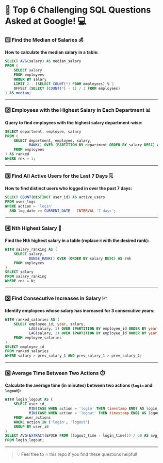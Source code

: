 # 🚀 Top 6 Challenging SQL Questions Asked at Google! 💻

### 1️⃣ Find the Median of Salaries 💰  
**How to calculate the median salary in a table:**

```sql
SELECT AVG(salary) AS median_salary
FROM (
    SELECT salary
    FROM employees
    ORDER BY salary
    LIMIT 2 - (SELECT COUNT(*) FROM employees) % 2
    OFFSET (SELECT (COUNT(*) - 1) / 2 FROM employees)
) AS median;
```

---

### 2️⃣ Employees with the Highest Salary in Each Department 📊  
**Query to find employees with the highest salary department-wise:**

```sql
SELECT department, employee, salary
FROM (
    SELECT department, employee, salary,
           RANK() OVER (PARTITION BY department ORDER BY salary DESC) AS rnk
    FROM employees
) AS ranked
WHERE rnk = 1;
```

---

### 3️⃣ Find All Active Users for the Last 7 Days 🗓  
**How to find distinct users who logged in over the past 7 days:**

```sql
SELECT COUNT(DISTINCT user_id) AS active_users
FROM user_logs
WHERE action = 'login'
  AND log_date >= CURRENT_DATE - INTERVAL '7 days';
```

---

### 4️⃣ Nth Highest Salary 🥇  
**Find the Nth highest salary in a table (replace `N` with the desired rank):**

```sql
WITH salary_ranking AS (
    SELECT salary,
           DENSE_RANK() OVER (ORDER BY salary DESC) AS rnk
    FROM employees
)
SELECT salary
FROM salary_ranking
WHERE rnk = N;
```

---

### 5️⃣ Find Consecutive Increases in Salary 📈  
**Identify employees whose salary has increased for 3 consecutive years:**

```sql
WITH ranked_salaries AS (
    SELECT employee_id, year, salary,
           LAG(salary, 1) OVER (PARTITION BY employee_id ORDER BY year) AS prev_salary_1,
           LAG(salary, 2) OVER (PARTITION BY employee_id ORDER BY year) AS prev_salary_2
    FROM employee_salaries
)
SELECT employee_id
FROM ranked_salaries
WHERE salary > prev_salary_1 AND prev_salary_1 > prev_salary_2;
```

---

### 6️⃣ Average Time Between Two Actions ⏱️  
**Calculate the average time (in minutes) between two actions (`login` and `logout`):**

```sql
WITH login_logout AS (
    SELECT user_id,
           MIN(CASE WHEN action = 'login' THEN timestamp END) AS login_time,
           MIN(CASE WHEN action = 'logout' THEN timestamp END) AS logout_time
    FROM user_actions
    WHERE action IN ('login', 'logout')
    GROUP BY user_id
)
SELECT AVG(EXTRACT(EPOCH FROM (logout_time - login_time))) / 60 AS avg_minutes
FROM login_logout;
```

---

> 💡 Feel free to ⭐ this repo if you find these questions helpful!